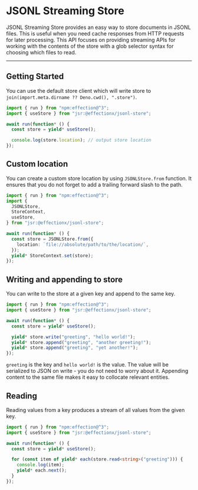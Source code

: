 # JSONL Streaming Store

JSONL Streaming Store provides an easy way to store documents in JSONL files.
This is useful when you need cache responses from HTTP requests for later
processing. This API focuses on providing streaming APIs for working with the
contents of the store with a glob selector syntax for choosing which files to
read.

---

## Getting Started

You can use the default store client which will write store to
`join(import.meta.dirname ?? Deno.cwd(), ".store")`.

```ts
import { run } from "npm:effection@^3";
import { useStore } from "jsr:@effectionx/jsonl-store";

await run(function* () {
  const store = yield* useStore();

  console.log(store.location); // output store location
});
```

## Custom location

You can create a custom store location by using `JSONLStore.from` function. It
ensures that you do not forget to add a trailing forward slash to the path.

```ts
import { run } from "npm:effection@^3";
import {
  JSONLStore,
  StoreContext,
  useStore,
} from "jsr:@effectionx/jsonl-store";

await run(function* () {
  const store = JSONLStore.from({
    location: `file://absolute/path/to/the/location/`,
  });
  yield* StoreContext.set(store);
});
```

## Writing and appending to store

You can write to the store at a given key and append to the same key.

```ts
import { run } from "npm:effection@^3";
import { useStore } from "jsr:@effectionx/jsonl-store";

await run(function* () {
  const store = yield* useStore();

  yield* store.write("greeting", "hello world!");
  yield* store.append("greeting", "another greeting!");
  yield* store.append("greeting", "yet another!");
});
```

`greeting` is the key and `hello world!` is the value. The value will be
serialized to JSON on write - you do not need to worry about it. Appending
content to the same file makes it easy to collocate relevant entities.

## Reading

Reading values from a key produces a stream of all values from the given key.

```ts
import { run } from "npm:effection@^3";
import { useStore } from "jsr:@effectionx/jsonl-store";

await run(function* () {
  const store = yield* useStore();

  for (const item of yield* each(store.read<string>("greeting"))) {
    console.log(item);
    yield* each.next();
  }
});
```
